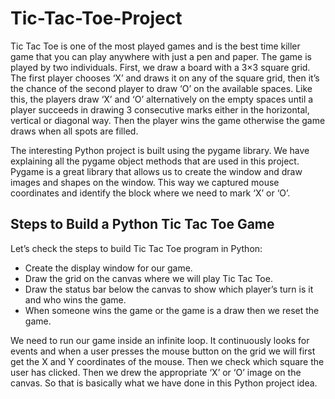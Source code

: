 # Tic-Tac-Toe-Project

Tic Tac Toe is one of the most played games and is the best time killer game that you can play anywhere with just a pen and paper. The game is played by two individuals. First, we draw a board with a 3×3 square grid. The first player chooses ‘X’ and draws it on any of the square grid, then it’s the chance of the second player to draw ‘O’ on the available spaces. Like this, the players draw ‘X’ and ‘O’ alternatively on the empty spaces until a player succeeds in drawing 3 consecutive marks either in the horizontal, vertical or diagonal way. Then the player wins the game otherwise the game draws when all spots are filled.

The interesting Python project is built using the pygame library. We have explaining all the pygame object methods that are used in this project. Pygame is a great library that allows us to create the window and draw images and shapes on the window. This way we captured mouse coordinates and identify the block where we need to mark ‘X’ or ‘O’.

## Steps to Build a Python Tic Tac Toe Game
Let’s check the steps to build Tic Tac Toe program in Python:

- Create the display window for our game.
- Draw the grid on the canvas where we will play Tic Tac Toe.
- Draw the status bar below the canvas to show which player’s turn is it and who wins the game.
- When someone wins the game or the game is a draw then we reset the game.

We need to run our game inside an infinite loop. It continuously looks for events and when a user presses the mouse button on the grid we will first get the X and Y coordinates of the mouse. Then we check which square the user has clicked. Then we drew the appropriate ‘X’ or ‘O’ image on the canvas. So that is basically what we have done in this Python project idea.

